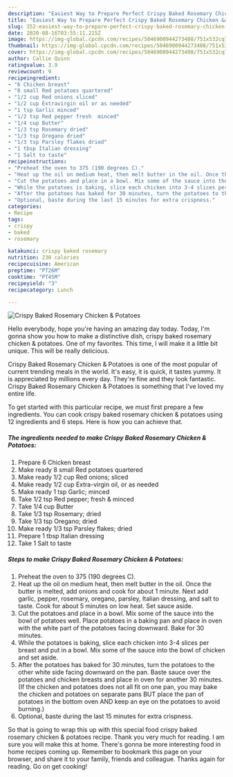 ```yaml
---
description: "Easiest Way to Prepare Perfect Crispy Baked Rosemary Chicken &amp;amp; Potatoes"
title: "Easiest Way to Prepare Perfect Crispy Baked Rosemary Chicken &amp;amp; Potatoes"
slug: 352-easiest-way-to-prepare-perfect-crispy-baked-rosemary-chicken-and-amp-potatoes
date: 2020-08-16T03:55:11.215Z
image: https://img-global.cpcdn.com/recipes/5046900944273408/751x532cq70/crispy-baked-rosemary-chicken-potatoes-recipe-main-photo.jpg
thumbnail: https://img-global.cpcdn.com/recipes/5046900944273408/751x532cq70/crispy-baked-rosemary-chicken-potatoes-recipe-main-photo.jpg
cover: https://img-global.cpcdn.com/recipes/5046900944273408/751x532cq70/crispy-baked-rosemary-chicken-potatoes-recipe-main-photo.jpg
author: Callie Quinn
ratingvalue: 3.9
reviewcount: 9
recipeingredient:
- "6 Chicken breast"
- "8 small Red potatoes quartered"
- "1/2 cup Red onions sliced"
- "1/2 cup Extravirgin oil or as needed"
- "1 tsp Garlic minced"
- "1/2 tsp Red pepper fresh  minced"
- "1/4 cup Butter"
- "1/3 tsp Rosemary dried"
- "1/3 tsp Oregano dried"
- "1/3 tsp Parsley flakes dried"
- "1 tbsp Italian dressing"
- "1 Salt to taste"
recipeinstructions:
- "Preheat the oven to 375 (190 degrees C)."
- "Heat up the oil on medium heat, then melt butter in the oil. Once the butter is  melted, add onions and cook for about 1 minute. Next add garlic, pepper, rosemary, oregano, parsley, Italian dressing, and salt to taste. Cook for about 5 minutes on low heat. Set sauce aside."
- "Cut the potatoes and place in a bowl. Mix some of the sauce into the bowl of potatoes well. Place potatoes in a baking pan and place in oven with the white part of the potatoes facing downward. Bake for 30 minutes."
- "While the potatoes is baking, slice each chicken into 3-4 slices per breast and put in a bowl. Mix some of the sauce into the bowl of chicken and set aside."
- "After the potatoes has baked for 30 minutes, turn the potatoes to the other white side facing downward on the pan. Baste sauce over the potatoes and chicken breasts and place in oven for another 30 minutes.(If the chicken and potatoes does not all fit on one pan, you may bake the chicken and potatoes on separate pans BUT place the pan of potatoes in the bottom oven AND keep an eye on the potatoes to avoid burning.)"
- "Optional, baste during the last 15 minutes for extra crispness."
categories:
- Recipe
tags:
- crispy
- baked
- rosemary

katakunci: crispy baked rosemary 
nutrition: 230 calories
recipecuisine: American
preptime: "PT26M"
cooktime: "PT45M"
recipeyield: "3"
recipecategory: Lunch

---
```



![Crispy Baked Rosemary Chicken &amp; Potatoes](https://img-global.cpcdn.com/recipes/5046900944273408/751x532cq70/crispy-baked-rosemary-chicken-potatoes-recipe-main-photo.jpg)

Hello everybody, hope you're having an amazing day today. Today, I'm gonna show you how to make a distinctive dish, crispy baked rosemary chicken &amp; potatoes. One of my favorites. This time, I will make it a little bit unique. This will be really delicious.



Crispy Baked Rosemary Chicken &amp; Potatoes is one of the most popular of current trending meals in the world. It's easy, it is quick, it tastes yummy. It is appreciated by millions every day. They're fine and they look fantastic. Crispy Baked Rosemary Chicken &amp; Potatoes is something that I've loved my entire life.


To get started with this particular recipe, we must first prepare a few ingredients. You can cook crispy baked rosemary chicken &amp; potatoes using 12 ingredients and 6 steps. Here is how you can achieve that.

<!--inarticleads1-->

##### The ingredients needed to make Crispy Baked Rosemary Chicken &amp; Potatoes:

1. Prepare 6 Chicken breast
1. Make ready 8 small Red potatoes quartered
1. Make ready 1/2 cup Red onions; sliced
1. Make ready 1/2 cup Extra-virgin oil, or as needed
1. Make ready 1 tsp Garlic; minced
1. Take 1/2 tsp Red pepper; fresh &amp; minced
1. Take 1/4 cup Butter
1. Take 1/3 tsp Rosemary; dried
1. Take 1/3 tsp Oregano; dried
1. Make ready 1/3 tsp Parsley flakes; dried
1. Prepare 1 tbsp Italian dressing
1. Take 1 Salt to taste




<!--inarticleads2-->

##### Steps to make Crispy Baked Rosemary Chicken &amp; Potatoes:

1. Preheat the oven to 375 (190 degrees C).
1. Heat up the oil on medium heat, then melt butter in the oil. Once the butter is  melted, add onions and cook for about 1 minute. Next add garlic, pepper, rosemary, oregano, parsley, Italian dressing, and salt to taste. Cook for about 5 minutes on low heat. Set sauce aside.
1. Cut the potatoes and place in a bowl. Mix some of the sauce into the bowl of potatoes well. Place potatoes in a baking pan and place in oven with the white part of the potatoes facing downward. Bake for 30 minutes.
1. While the potatoes is baking, slice each chicken into 3-4 slices per breast and put in a bowl. Mix some of the sauce into the bowl of chicken and set aside.
1. After the potatoes has baked for 30 minutes, turn the potatoes to the other white side facing downward on the pan. Baste sauce over the potatoes and chicken breasts and place in oven for another 30 minutes.(If the chicken and potatoes does not all fit on one pan, you may bake the chicken and potatoes on separate pans BUT place the pan of potatoes in the bottom oven AND keep an eye on the potatoes to avoid burning.)
1. Optional, baste during the last 15 minutes for extra crispness.




So that is going to wrap this up with this special food crispy baked rosemary chicken &amp; potatoes recipe. Thank you very much for reading. I am sure you will make this at home. There's gonna be more interesting food in home recipes coming up. Remember to bookmark this page on your browser, and share it to your family, friends and colleague. Thanks again for reading. Go on get cooking!
